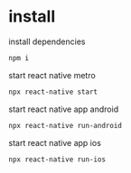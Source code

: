 # install
install dependencies
```bash
npm i
```
start react native metro
```bash
npx react-native start
```
start react native app android
```bash
npx react-native run-android
```
start react native app ios
```bash
npx react-native run-ios
```